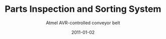 ---
title: Parts Inspection and Sorting System
subtitle: Atmel AVR-controlled conveyor belt
websiteurl: https://github.com/TT--/projects-portfolio/blob/master/sorting-system.c
websitename: C Code on GitHub
date: 2011-01-02
img: mecha.jpg
thumbnail: mecha-thumb.jpg
alt: Magnetic modelling of inductively coupled coils for wireless power
description: >
    The position of an object is detected by phototransistor as it moves down a conveyor. The relative surface reflectivity is measured for 4 object types.  A container rotated by stepper motor is positioned to catch the object as it leaves the conveyor.


    **Implemented** interrupts to handle ADC results and monitor inputs from optical and Hall Effect sensors.


    **Adapted** design to address hardware physical characteristics: Increased speed of parts bin rotation (system bottleneck) by dynamically adjusting motor coil energization delays.


    **Solved** switch bouncing using an integer variable as a shift register.
---